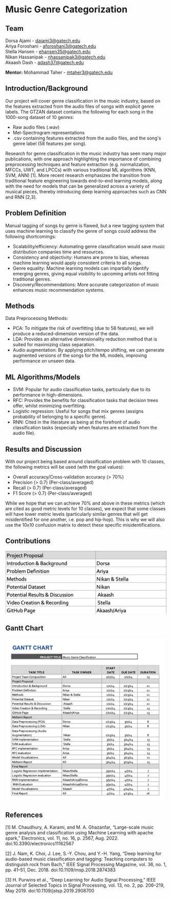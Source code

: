 # Music Genre Categorization

## Team
Dorsa Ajami - dajami3@gatech.edu  
Ariya Foroshani - aforoshani3@gatech.edu  
Stella Hansen - ehansen35@gatech.edu  
Nikan Hassanipak - nhassanipak3@gatech.edu  
Akaash Dash - adash37@gatech.edu

**Mentor:** Mohammad Taher - mtaher3@gatech.edu

## Introduction/Background
Our project will cover genre classification in the music industry, based on the features extracted from the audio files of songs with explicit genre labels. The GTZAN dataset contains the following for each song in the 1000-song dataset of 10 genres:
- Raw audio files (.wav) 
- Mel-Spectrogram representations 
- .csv containing features extracted from the audio files, and the song's genre label (58 features per song).

Research for genre classification in the music industry has seen many major publications, with one approach highlighting the importance of combining preprocessing techniques and feature extraction (e.g. normalization, MFCCs, UWT, and LPCCs) with various traditional ML algorithms (KNN, SVM, ANN) [1]. More recent research emphasizes the transition from traditional feature engineering towards end-to-end learning models, along with the need for models that can be generalized across a variety of musical pieces, thereby introducing deep learning approaches such as CNN and RNN [2,3]. 

## Problem Definition
Manual tagging of songs by genre is flawed, but a new tagging system that uses machine learning to classify the genre of songs could address the following shortcomings: 
- Scalability/efficiency: Automating genre classification would save music distribution companies time and resources.
- Consistency and objectivity: Humans are prone to bias, whereas machine learning would apply consistent criteria to all songs. 
- Genre equality: Machine learning models can impartially identify emerging genres, giving equal visibility to upcoming artists not fitting traditional genres. 
- Discovery/Recommendations: More accurate categorization of music enhances music recommendation systems.

## Methods
Data Preprocessing Methods:
- PCA: To mitigate the risk of overfitting (due to 58 features), we will produce a reduced-dimension version of the data.
- LDA: Provides an alternative dimensionality reduction method that is suited for maximizing class separation.
- Audio augmentation: By applying pitch/tempo shifting, we can generate augmented versions of the songs for the ML models, improving performance on unseen data.



## ML Algorithms/Models
- SVM: Popular for audio classification tasks, particularly due to its performance in high-dimensions.
- RFC: Provides the benefits for classification tasks that decision trees offer, whilst minimizing overfitting.
- Logistic regression: Useful for songs that mix genres (assigns probability of belonging to a specific genre).
- RNN: Cited in the literature as being at the forefront of audio classification tasks (especially when features are extracted from the audio file).

## Results and Discussion
With our project being based around classification problem with 10 classes, the following metrics will be used (with the goal values):
- Overall accuracy/Cross-validation accuracy (> 70%)
- Precision (> 0.7) (Per-class/averaged)
- Recall (> 0.7)  (Per-class/averaged)
- F1 Score (> 0.7)  (Per-class/averaged)

While we hope that we can achieve 70% and above in these metrics (which are cited as good metric levels for 10 classes), we expect that some classes will have lower metric levels (particularly similar genres that will get misidentified for one another, i.e. pop and hip-hop). This is why we will also use the 10x10 confusion matrix to detect these specific misidentifications.

## Contributions
![contributions](./images/contributions.png)

## Gantt Chart
![gantt](./images/gantt.png)

## References
[1] M. Chaudhury, A. Karami, and M. A. Ghazanfar, “Large-scale music genre analysis and classification using Machine Learning with apache spark,” Electronics, vol. 11, no. 16, p. 2567, Aug. 2022. doi:10.3390/electronics11162567 

[2] J. Nam, K. Choi, J. Lee, S.-Y. Chou, and Y.-H. Yang, “Deep learning for audio-based music classification and tagging: Teaching computers to distinguish rock from Bach,” IEEE Signal Processing Magazine, vol. 36, no. 1, pp. 41–51, Dec. 2018. doi:10.1109/msp.2018.2874383 

[3] H. Purwins et al., “Deep Learning for Audio Signal Processing,” IEEE Journal of Selected Topics in Signal Processing, vol. 13, no. 2, pp. 206–219, May 2019. doi:10.1109/jstsp.2019.2908700 




